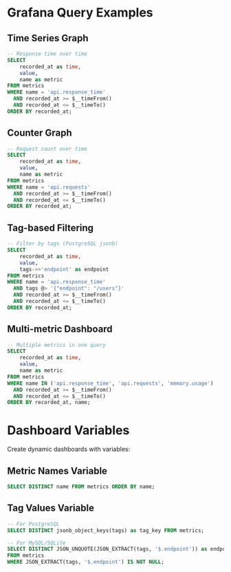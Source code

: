 # Grafana Query Examples

## Time Series Graph

```sql
-- Response time over time
SELECT
    recorded_at as time,
    value,
    name as metric
FROM metrics
WHERE name = 'api.response_time'
  AND recorded_at >= $__timeFrom()
  AND recorded_at <= $__timeTo()
ORDER BY recorded_at;
```

## Counter Graph

```sql
-- Request count over time
SELECT
    recorded_at as time,
    value,
    name as metric
FROM metrics
WHERE name = 'api.requests'
  AND recorded_at >= $__timeFrom()
  AND recorded_at <= $__timeTo()
ORDER BY recorded_at;
```

## Tag-based Filtering

```sql
-- Filter by tags (PostgreSQL jsonb)
SELECT
    recorded_at as time,
    value,
    tags->>'endpoint' as endpoint
FROM metrics
WHERE name = 'api.response_time'
  AND tags @> '{"endpoint": "/users"}'
  AND recorded_at >= $__timeFrom()
  AND recorded_at <= $__timeTo()
ORDER BY recorded_at;
```

## Multi-metric Dashboard

```sql
-- Multiple metrics in one query
SELECT
    recorded_at as time,
    value,
    name as metric
FROM metrics
WHERE name IN ('api.response_time', 'api.requests', 'memory.usage')
  AND recorded_at >= $__timeFrom()
  AND recorded_at <= $__timeTo()
ORDER BY recorded_at, name;
```

# Dashboard Variables

Create dynamic dashboards with variables:

## Metric Names Variable

```sql
SELECT DISTINCT name FROM metrics ORDER BY name;
```

## Tag Values Variable

```sql
-- For PostgreSQL
SELECT DISTINCT jsonb_object_keys(tags) as tag_key FROM metrics;

-- For MySQL/SQLite
SELECT DISTINCT JSON_UNQUOTE(JSON_EXTRACT(tags, '$.endpoint')) as endpoint
FROM metrics
WHERE JSON_EXTRACT(tags, '$.endpoint') IS NOT NULL;
```
